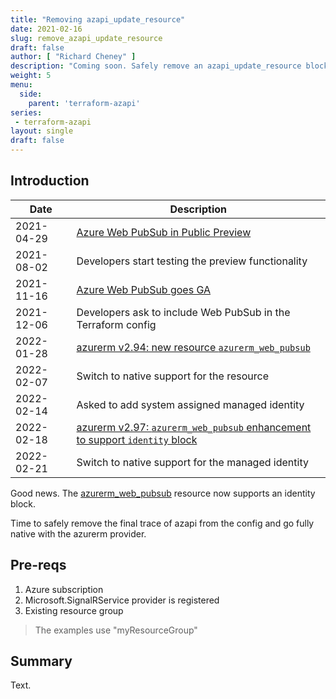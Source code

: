 ```yaml
---
title: "Removing azapi_update_resource"
date: 2021-02-16
slug: remove_azapi_update_resource
draft: false
author: [ "Richard Cheney" ]
description: "Coming soon. Safely remove an azapi_update_resource block once the property is supported in the azurerm provider."
weight: 5
menu:
  side:
    parent: 'terraform-azapi'
series:
 - terraform-azapi
layout: single
draft: false
---
```


## Introduction

| **Date** | **Description** |
|---|---|
| 2021-04-29 | [Azure Web PubSub in Public Preview](https://azure.microsoft.com/blog/easily-build-realtime-apps-with-websockets-and-azure-web-pubsub-now-in-preview/)
| 2021-08-02 | Developers start testing the preview functionality |
| 2021-11-16 | [Azure Web PubSub goes GA](https://azure.microsoft.com/blog/build-realtime-web-apps-with-azure-web-pubsub-now-generally-available/) |
| 2021-12-06 | Developers ask to include Web PubSub in the Terraform config |
| 2022-01-28 | [azurerm v2.94: new resource `azurerm_web_pubsub`](https://github.com/hashicorp/terraform-provider-azurerm/blob/ef11feb07db2b5fa96d79384cbcdc4e6309922fb/CHANGELOG.md) |
| 2022-02-07 | Switch to native support for the resource |
| 2022-02-14 | Asked to add system assigned managed identity |
| 2022-02-18 | [azurerm v2.97: `azurerm_web_pubsub` enhancement to support `identity` block](https://github.com/hashicorp/terraform-provider-azurerm/blob/735b6c3139b19f0d5e575531e0be2ad2b2d10181/CHANGELOG.md)
| 2022-02-21 | Switch to native support for the managed identity |

Good news. The [azurerm_web_pubsub](https://registry.terraform.io/providers/hashicorp/azurerm/2.97.0/docs/resources/web_pubsub) resource now supports an identity block.

Time to safely remove the final trace of azapi from the config and go fully native with the azurerm provider.

## Pre-reqs

1. Azure subscription
1. Microsoft.SignalRService provider is registered
1. Existing resource group

> The examples use "myResourceGroup"

## Summary

Text.
